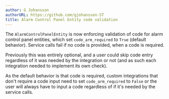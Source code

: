 ```yaml
---
author: G Johansson
authorURL: https://github.com/gjohansson-ST
title: Alarm Control Panel Entity code validation
---
```


The `AlarmControlPanelEntity` is now enforcing validation of code for alarm control panel entities, which set `code_arm_required` to `True` (default behavior). Service calls fail if no code is provided, when a code is required.

Previously this was entirely optional, and a user could skip code entry regardless of it was needed by the integration or not (and as such each integration needed to implement its own check).

As the default behavior is that code is required, custom integrations that don't require a code input need to set `code_arm_required` to `False` or the user will always have to input a code regardless of if it's needed by the service calls.
